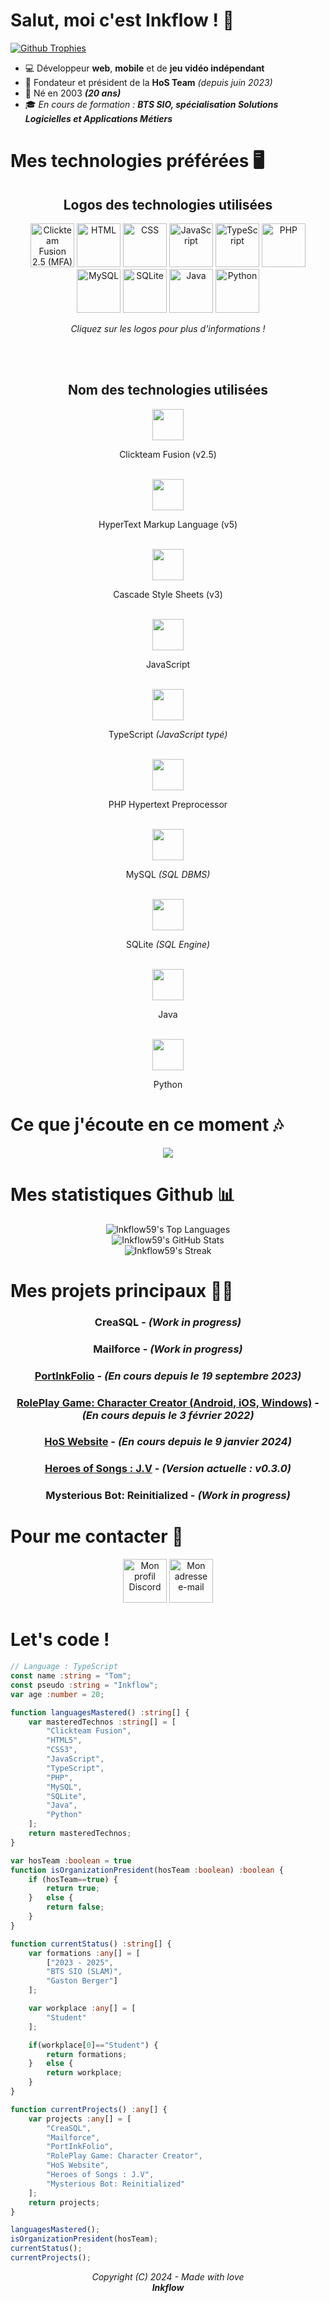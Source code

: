# Salut, moi c'est Inkflow ! 👋
[![Github Trophies](https://github-profile-trophy.vercel.app/?username=Inkflow59&theme=matrix&rank=SECRET,SSS,SS,S,AAA,AA,A,B,C)](https://github.com/ryo-ma/github-profile-trophy)<br>
- 💻 Développeur **web**, **mobile** et de **jeu vidéo indépendant**
- 👑 Fondateur et président de la **HoS Team** *(depuis juin 2023)*
- 🎂 Né en 2003 ***(20 ans)***
- 🎓 *En cours de formation : **BTS SIO, spécialisation Solutions Logicielles et Applications Métiers***

# Mes technologies préférées 🖥️
<div align="center">
  <h2>Logos des technologies utilisées</h2>
</div>

<div align="center">
<a href="https://www.clickteam.com/fr/clickteam-fusion-2-5"><img src="technoIcons/mfaLogo.svg" width="70" height="70" alt="Clickteam Fusion 2.5 (MFA)"></a>
<a href="https://wikipedia.org/wiki/Hypertext_Markup_Language"><img src="technoIcons/htmlLogo.svg" width="70" height="70" alt="HTML"></a>
<a href="https://wikipedia.org/wiki/CSS"><img src="technoIcons/cssLogo.svg" width="70" height="70" alt="CSS"></a>
<a href="https://wikipedia.org/wiki/JavaScript"><img src="technoIcons/jsLogo.svg" width="70" height="70" alt="JavaScript"></a>
<a href="https://wikipedia.org/wiki/TypeScript"><img src="technoIcons/tsLogo.svg" width="70" height="70" alt="TypeScript"></a>
<a href="https://wikipedia.org/wiki/PHP"><img src="technoIcons/phpLogo.svg" width="70" height="70" alt="PHP"></a>
<a href="https://wikipedia.org/wiki/MySQL"><img src="technoIcons/mysqlLogo.svg" width="70" height="70" alt="MySQL"></a>
<a href="https://wikipedia.org/wiki/SQLite"><img src="technoIcons/sqliteLogo.svg" width="70" height="70" alt="SQLite"></a>
<a href="https://wikipedia.org/wiki/Java_(programming_language)"><img src="technoIcons/javaLogo.svg" width="70" height="70" alt="Java"></a>
<a href="https://wikipedia.org/wiki/Python_(programming_language)"><img src="technoIcons/pyLogo.svg" width="70" height="70" alt="Python"></a>

<p><em>Cliquez sur les logos pour plus d'informations !</em></p>
</div>
<br>
<br>
<div align="center">
  <h2>Nom des technologies utilisées</h2>
</div>

<div align="center">
  <img src="technoIcons/mfaLogo.svg" width="50" height="50"><p>Clickteam Fusion (v2.5)</p><br>
  <img src="technoIcons/htmlLogo.svg" width="50" height="50"><p>HyperText Markup Language (v5)</p><br>
  <img src="technoIcons/cssLogo.svg" width="50" height="50"><p>Cascade Style Sheets (v3)</p><br>
  <img src="technoIcons/jsLogo.svg" width="50" height="50"><p>JavaScript</p><br>
  <img src="technoIcons/tsLogo.svg" width="50" height="50"><p>TypeScript <em>(JavaScript typé)</em></p><br>
  <img src="technoIcons/phpLogo.svg" width="50" height="50"><p>PHP Hypertext Preprocessor</p><br>
  <img src="technoIcons/mysqlLogo.svg" width="50" height="50"><p>MySQL <em>(SQL DBMS)</em></p><br>
  <img src="technoIcons/sqliteLogo.svg" width="50" height="50"><p>SQLite <em>(SQL Engine)</em></p><br>
  <img src="technoIcons/javaLogo.svg" width="50" height="50"><p>Java</p><br>
  <img src="technoIcons/pyLogo.svg" width="50" height="50"><p>Python</p>
</div>

# Ce que j'écoute en ce moment 🎶
<div align="center">
  <a href="https://open.spotify.com/user/11127395499"><img src="https://spotify-recently-played-readme.vercel.app/api?user=11127395499&unique=true"/></a>
</div>

# Mes statistiques Github 📊
<div align="center">
<img src="https://github-readme-stats.vercel.app/api/top-langs/?username=Inkflow59&theme=chartreuse-dark&show_icons=true&hide_border=true&layout=compact" alt="Inkflow59's Top Languages"/><br>
<img src="https://github-readme-stats.vercel.app/api?username=Inkflow59&theme=chartreuse-dark&show_icons=true&hide_border=true&count_private=true" alt="Inkflow59's GitHub Stats"/><br>
<img src="https://github-readme-streak-stats.herokuapp.com/?user=Inkflow59&theme=chartreuse-dark&hide_border=true" alt="Inkflow59's Streak"/>
</div>

# Mes projets principaux 👨‍💻
<div align="center">
<h3><strong>CreaSQL</strong> - <em>(Work in progress)</em></h3>
<h3><strong>Mailforce</strong> - <em>(Work in progress)</em></h3>
<h3><strong><a href="https://github.com/Inkflow59/PortInkFolio">PortInkFolio</a></strong> - <em>(En cours depuis le 19 septembre 2023)</em></h3>
<h3><strong><a href="https://github.com/Inkflow59/RPGCC-Rebirth">RolePlay Game: Character Creator (Android, iOS, Windows)</a></strong> - <em>(En cours depuis le 3 février 2022)</em></h3>
<h3><strong><a href="https://hos-team.fr">HoS Website</a></strong> - <em>(En cours depuis le 9 janvier 2024)</em></h3>
<h3><strong><a href="https://inkflow.itch.io/hos-jv">Heroes of Songs : J.V</a></strong> - <em>(Version actuelle : v0.3.0)</em></h3>
<h3><strong>Mysterious Bot: Reinitialized</strong> - <em>(Work in progress)</em></h3>
</div>

# Pour me contacter 📧
<div align="center">
<a href="https://discordapp.com/users/286179374204583938"><img src="contactIcons/discord.svg" width="70" height="70" alt="Mon profil Discord"></a>
<a href="mailto:tomcucherosset@hotmail.fr"><img src="contactIcons/mail.svg" width="70" height="70" alt="Mon adresse e-mail"></a>
</div>

# Let's code !
```ts
// Language : TypeScript
const name :string = "Tom";
const pseudo :string = "Inkflow";
var age :number = 20;

function languagesMastered() :string[] {
    var masteredTechnos :string[] = [
        "Clickteam Fusion",
        "HTML5",
        "CSS3",
        "JavaScript",
        "TypeScript",
        "PHP",
        "MySQL",
        "SQLite",
        "Java",
        "Python"
    ];
    return masteredTechnos;
}

var hosTeam :boolean = true
function isOrganizationPresident(hosTeam :boolean) :boolean {
    if (hosTeam==true) {
        return true;
    }   else {
        return false;
    }
}

function currentStatus() :string[] {
    var formations :any[] = [
        ["2023 - 2025",
        "BTS SIO (SLAM)",
        "Gaston Berger"]
    ];

    var workplace :any[] = [
        "Student"
    ];

    if(workplace[0]=="Student") {
        return formations;
    }   else {
        return workplace;
    }
}

function currentProjects() :any[] {
    var projects :any[] = [
        "CreaSQL",
        "Mailforce",
        "PortInkFolio",
        "RolePlay Game: Character Creator",
        "HoS Website",
        "Heroes of Songs : J.V",
        "Mysterious Bot: Reinitialized"
    ];
    return projects;
}

languagesMastered();
isOrganizationPresident(hosTeam);
currentStatus();
currentProjects();
```

<div align="center">
<em>Copyright (C) 2024 - Made with love</em><br>
<em><strong>Inkflow</strong></em>
</div>
